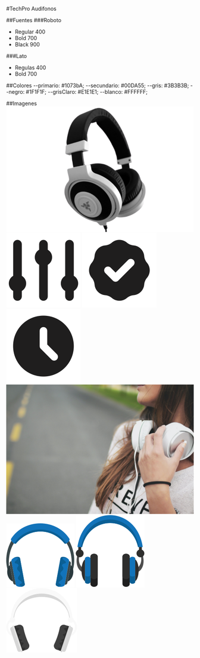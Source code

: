 #TechPro Audifonos

##Fuentes
###Roboto
- Regular 400
- Bold 700
- Black 900

###Lato
- Regulas 400
- Bold 700

##Colores
    --primario: #1073bA;
    --secundario: #00DA55;
    --gris: #3B3B3B;
    --negro: #1F1F1F;
    --grisClaro: #E1E1E1;
    --blanco: #FFFFFF;

##Imagenes
![AudifonoPrincipal](assets/img/header.png)
![Sonido](assets/img/icono-sonido.svg)
![Garantia](assets/img/icono-garantia.svg)
![Bateria](assets/img/icono-bateria.svg)
![AudifonosBlancos](assets/img/imagen-mujer.jpg)
![Aufinos x](assets/img/modelo-x.svg)
![Aufinos y](assets/img/modelo-y.svg)
![Aufinos z](assets/img/modelo-z.svg)